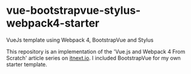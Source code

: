 # vue-bootstrapvue-stylus-webpack4-starter
VueJs template using Webpack 4, BootstrapVue and Stylus

This repository is an implementation of the 'Vue.js and Webpack 4 From Scratch' article series on [itnext.io](https://itnext.io).  I included BootstrapVue for my own starter template.
